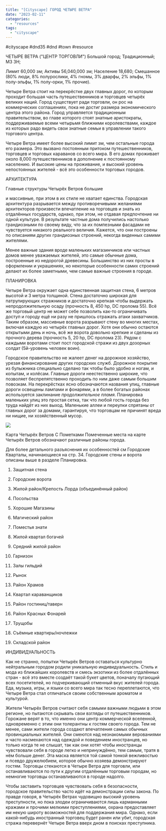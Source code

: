 ```yaml
---
title: "[Cityscape] ГОРОД ЧЕТЫРЕ ВЕТРА"
date: "2023-02-11"
categories: 
  - "resources"
tags: 
  - "cityscape"
---
```


#cityscape #dnd35 #dnd #town #resource

ЧЕТЫРЕ ВЕТРА ("ЦЕНТР ТОРГОВЛИ") Большой город; Традиционный; МЗ ЗН;

Лимит 60,000 зм; Активы 56,040,000 зм; Население 18,680; Смешанное (80% люди, 8% полурослики, 4% гномы, 3% дварфы, 2% эльфы, 1% полу-эльфы, 1% полу-орки, 1% прочие).

Четыре Ветра стоит на перекрёстке двух главных дорог, по которым проходит большая часть путешественников и торговцев четырёх великих наций. Город существует ради торговли, он рос на коммерческих соглашениях, пока не достиг размера экономического центра этого района. Город управляется традиционным правительством, во главе которого стоят знатные аристократы, поддерживаемые всеми четырьмя ближними королевствами, каждое из которых радо видеть свои знатные семьи в управлении такого торгового центра.

Четыре Ветра имеет более высокий лимит зм, чем остальные города его размера. Это вызвано постоянным притоком путешественников, торговцев и торговых караванов со всего мира. В его домах проживает около 8,000 путешественников в дополнение к постоянному населению. И высокие цены на проживание, и высокий уровень непостоянных жителей - всё это особенности торговых городов.

АРХИТЕКТУРА

Главные структуры Четырёх Ветров большие

и массивные, при этом в их стиле не хватает единства. Городская архитектура разрывается между противоречивыми желаниями архитекторов произвести впечатление на торговцев и знать из отдалённых государств, однако, при этом, не отдавая предпочтение ни одной культуре. В результате частные дома получились настолько грандиозными по своему виду, что за их помпезными фасадами не чувствуется никакого реального величия. Кажется, что они построены по описаниям других грандиозных строений, некогда виденных самими жителями.

Менее важные здания вроде маленьких магазинчиков или частных домов менее уважаемых жителей, это самые обычные дома, построенные из недорогой древесины. Большинство из них просты в оформлении и украшениях, но некоторые особенности самих строений делают их более заметными, чем самые важные строения в городе.

ПЛАНИРОВКА

Четыре Ветра окружает одна единственная защитная стена, 6 метров высотой и 3 метра толщиной. Стена достаточно широкая для патрулирующих стражников и достаточно крепкая чтобы выдержать непродолжительную осаду (прочность 8, 450 hp, DC пролома 55). Всё же торговый центр не может себе позволить как-то ограничивать доступ и городу ещё ни разу не пришлось отражать атаки захватчиков. Таким образом, массивные ворота разрывают стену во многих местах, включая каждую из четырёх главных дорог. Хотя они обычно остаются открытыми день и ночь, всё же ворота довольно крепкие и сделаны из прочного дерева (прочность 5, 20 hp, DC пролома 23). Рядом с каждыми воротами стоит пост городской стражи из двух дозорных солдат (5й-уровень человек воин).

Городское правительство не жалеет денег на дорожное хозяйство, урезая финансирование других городских служб. Дорожное покрытие из булыжника специально сделано так чтобы было удобно и ногам, и копытам, и колёсам. Главные дороги неестественно широкие, что позволяет беспрепятственно проходить по ним даже самым большим повозкам. На перекрёстках ясно обозначаются названия улиц, главные дороги освещены лампами и фонарями, а в более богатых районах используется заклинание _продолжительное пламя_. Планировка маленьких улиц это простая сетка, так что любой гость города без труда найдёт из них выход. Маленькие аллеи и переулки спрятаны от главных дорог за домами, гарантируя, что торговцам не причинят вреда ни нищие, ни хозяйственный мусор.

![](https://cyborgsandmages.com/wp-content/uploads/2023/02/021123_1502_cityscape1.png)

Карта Четырёх Ветров С Пометками Помеченные места на карте Четырёх Ветров обозначают различные районы города.

Для более детального разъяснения их особенностей см Городские Кварталы, начинающиеся на стр. 34. Городские стены и ворота описаны выше в разделе Планировка.

1. Защитная стена
    
2. Городские ворота
    
3. Жилой район/Крепость Лорда (объединённый район)
    
4. Посольства
    
5. Хорошие Магазины
    
6. Магический район
    
7. Поместья знати
    
8. Жилой квартал богачей
    
9. Средний жилой район
    
10. Гарнизон
    
11. Залы гильдий
    
12. Рынок
    
13. Район Храмов
    
14. Квартал караванщиков
    
15. Район гостиниц/таверн
    
16. Район Красных Фонарей
    
17. Трущобы
    
18. Съёмные квартиры/ночлежки
    
19. Складской район
    

ИНДИВИДУАЛЬНОСТЬ

Как не странно, попытки Четырёх Ветров оставаться культурно нейтральным городом родили уникальную индивидуальность. Стиль и мода из ближайших королевств и смесь экзотики из более отдалённых стран - всё это вместе создаёт такой букет цветов, поначалу пугающий всех посетителей, но подчеркивающий отменный вкус жителей города. Еда, музыка, игры, и языки со всего мира так тесно переплетаются, что Четыре Ветра стал отличаться своим собственным ароматом и культурой.

Жители Четырёх Ветров считают себя самыми важными людьми в этом регионе, но пытаются скрывать свои взгляды от путешественников. Горожане верят в то, что именно они центр коммерческой вселенной, одновременно с этим они толерантны к гостям своего города. Тем не менее, сами жители города создают впечатления самых обычных провинциальных жителей. Они смеются над незнакомыми верованиями и часто насмехаются над одеждой и поведением иностранцев, но только когда те не слышат, так как они хотят чтобы иностранцы чувствовали себя в городе легко и непринуждённо, тем самым, тратя в нём больше денег. Эта маска является той самой тонкой вежливостью и псевдо дружелюбием, которое обычно хозяева демонстрируют гостям. Торговцы стекаются в Четыре Ветра для торговли, или останавливаются по пути к другим отдалённым торговым городам, но немногие торговцы останавливаются в городе надолго.

Чтобы заставить торговцев чувствовать себя в безопасности, городское правительство часто идёт на демонстрации силы закона. По правде говоря, в Четырёх Ветрах чудовищно высокий уровень преступности, но пока злодеи ограничиваются лишь карманными кражами и прочими мелкими преступлениями, охрана предоставляет им некую широту возможностей для поддержания мира. Однако, если какой-нибудь иностранный торговец будет ранен или убит, городская стража перевернёт Четыре Ветра вверх дном в поисках преступника.
